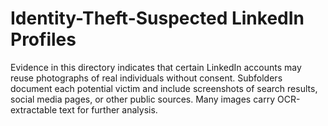 # Identity-Theft-Suspected LinkedIn Profiles

Evidence in this directory indicates that certain LinkedIn accounts may reuse photographs of real individuals without consent. Subfolders document each potential victim and include screenshots of search results, social media pages, or other public sources. Many images carry OCR-extractable text for further analysis.
